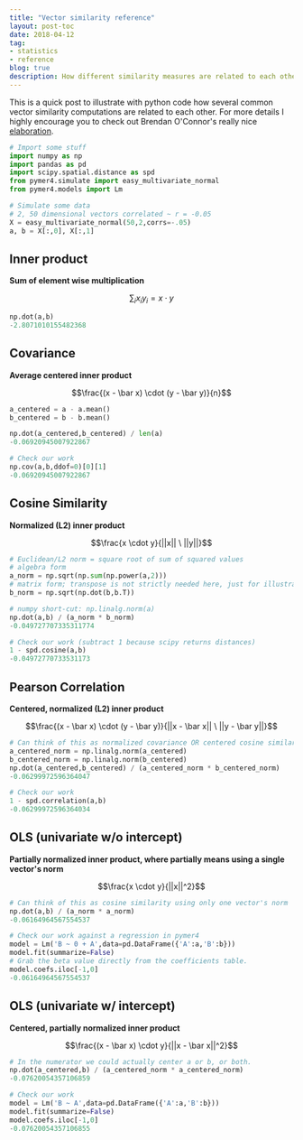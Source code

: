 ```yaml
---
title: "Vector similarity reference"
layout: post-toc
date: 2018-04-12
tag:
- statistics
- reference
blog: true
description: How different similarity measures are related to each other
---
```


This is a quick post to illustrate with python code how several common vector similarity computations are related to each other. For more details I highly encourage you to check out Brendan O'Connor's really nice [elaboration](https://brenocon.com/blog/2012/03/cosine-similarity-pearson-correlation-and-ols-coefficients/).


```python
# Import some stuff
import numpy as np
import pandas as pd
import scipy.spatial.distance as spd
from pymer4.simulate import easy_multivariate_normal
from pymer4.models import Lm
```

```python
# Simulate some data
# 2, 50 dimensional vectors correlated ~ r = -0.05
X = easy_multivariate_normal(50,2,corrs=-.05)
a, b = X[:,0], X[:,1]
```

## Inner product  
**Sum of element wise multiplication**  

$$\sum_i {x_iy_i} = x \cdot y$$  

```python
np.dot(a,b)
-2.8071010155482368
```

## Covariance  
**Average centered inner product**  

$$\frac{(x - \bar x) \cdot (y - \bar y)}{n}$$  

```python
a_centered = a - a.mean()
b_centered = b - b.mean()

np.dot(a_centered,b_centered) / len(a)
-0.06920945007922867
```

```python
# Check our work
np.cov(a,b,ddof=0)[0][1]
-0.06920945007922867
```

## Cosine Similarity  
**Normalized (L2) inner product**  

$$\frac{x \cdot y}{||x|| \ ||y||}$$  

```python
# Euclidean/L2 norm = square root of sum of squared values
# algebra form
a_norm = np.sqrt(np.sum(np.power(a,2)))
# matrix form; transpose is not strictly needed here, just for illustration
b_norm = np.sqrt(np.dot(b,b.T))

# numpy short-cut: np.linalg.norm(a)
np.dot(a,b) / (a_norm * b_norm)
-0.049727707335311774
```

```python
# Check our work (subtract 1 because scipy returns distances)
1 - spd.cosine(a,b)
-0.04972770733531173
```

## Pearson Correlation  
**Centered, normalized (L2) inner product**  

$$\frac{(x - \bar x) \cdot (y - \bar y)}{||x - \bar x|| \ ||y - \bar y||}$$  

```python
# Can think of this as normalized covariance OR centered cosine similarity
a_centered_norm = np.linalg.norm(a_centered)
b_centered_norm = np.linalg.norm(b_centered)
np.dot(a_centered,b_centered) / (a_centered_norm * b_centered_norm)
-0.06299972596364047
```

```python
# Check our work
1 - spd.correlation(a,b)
-0.06299972596364034
```

## OLS (univariate w/o intercept)  
**Partially normalized inner product, where partially means using a single vector's norm**  

$$\frac{x \cdot y}{||x||^2}$$  

```python
# Can think of this as cosine similarity using only one vector's norm
np.dot(a,b) / (a_norm * a_norm)
-0.06164964567554537
```

```python
# Check our work against a regression in pymer4
model = Lm('B ~ 0 + A',data=pd.DataFrame({'A':a,'B':b}))
model.fit(summarize=False)
# Grab the beta value directly from the coefficients table.
model.coefs.iloc[-1,0]
-0.06164964567554537
```

## OLS (univariate w/ intercept)  
**Centered, partially normalized inner product**  

$$\frac{(x - \bar x) \cdot y}{||x - \bar x||^2}$$  

```python
# In the numerator we could actually center a or b, or both.
np.dot(a_centered,b) / (a_centered_norm * a_centered_norm)
-0.07620054357106859
```

```python
# Check our work
model = Lm('B ~ A',data=pd.DataFrame({'A':a,'B':b}))
model.fit(summarize=False)
model.coefs.iloc[-1,0]
-0.07620054357106855
```
